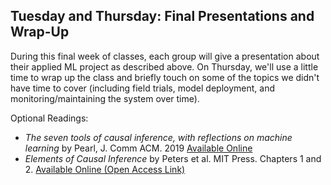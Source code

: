 
## Tuesday and Thursday: Final Presentations and Wrap-Up
During this final week of classes, each group will give a presentation about their applied ML project as described above. On Thursday, we'll use a little time to wrap up the class and briefly touch on some of the topics we didn't have time to cover (including field trials, model deployment, and monitoring/maintaining the system over time). 

Optional Readings:
- *The seven tools of causal inference, with reflections on machine learning* by Pearl, J. Comm ACM. 2019 [Available Online](PearlCausality.pdf)
- *Elements of Causal Inference* by Peters et al. MIT Press. Chapters 1 and 2. [Available Online (Open Access Link)](https://mitpress.mit.edu/books/elements-causal-inference)
